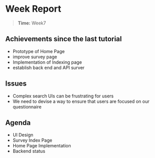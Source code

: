 # Week Report

> **Time:** Week7

## Achievements since the last tutorial
- Prototype of Home Page
- improve survey page
- Implementation of Indexing page
- establish back end and API surver

## Issues
- Complex search UIs can be frustrating for users
- We need to devise a way to ensure that users are focused on our questionnaire

## Agenda
- UI Design
- Survey Index Page
- Home Page Implementation
- Backend status

